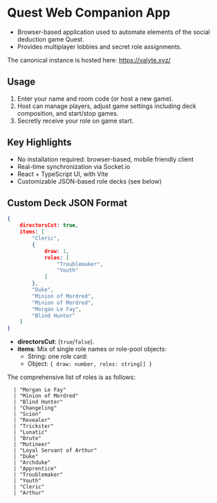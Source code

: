 # Quest Web Companion App

- Browser-based application used to automate elements of the social deduction game Quest.
- Provides multiplayer lobbies and secret role assignments.

The canonical instance is hosted here: https://valyte.xyz/

## Usage
1. Enter your name and room code (or host a new game).
2. Host can manage players, adjust game settings including deck composition, and start/stop games. 
3. Secretly receive your role on game start.

## Key Highlights
- No installation required: browser-based, mobile friendly client
- Real-time synchronization via Socket.io
- React + TypeScript UI, with Vite
- Customizable JSON-based role decks (see below)

## Custom Deck JSON Format
```json
{
    directorsCut: true,
    items: [
        "Cleric",
        {
            draw: 1,
            roles: [
                "Troublemaker",
                "Youth"
            ]
        },
        "Duke",
        "Minion of Mordred",
        "Minion of Mordred",
        "Morgan Le Fay",
        "Blind Hunter"
    ]
}
```
- **directorsCut**: (`true`/`false`).
- **items**: Mix of single role names or role-pool objects:
  - String: one role card: 
  - Object: `{ draw: number, roles: string[] }`

The comprehensive list of roles is as follows:
```
  | "Morgan Le Fay"
  | "Minion of Mordred"
  | "Blind Hunter"
  | "Changeling"
  | "Scion"
  | "Revealer"
  | "Trickster"
  | "Lunatic"
  | "Brute"
  | "Mutineer"
  | "Loyal Servant of Arthur"
  | "Duke"
  | "Archduke"
  | "Apprentice"
  | "Troublemaker"
  | "Youth"
  | "Cleric"
  | "Arthur"
```

